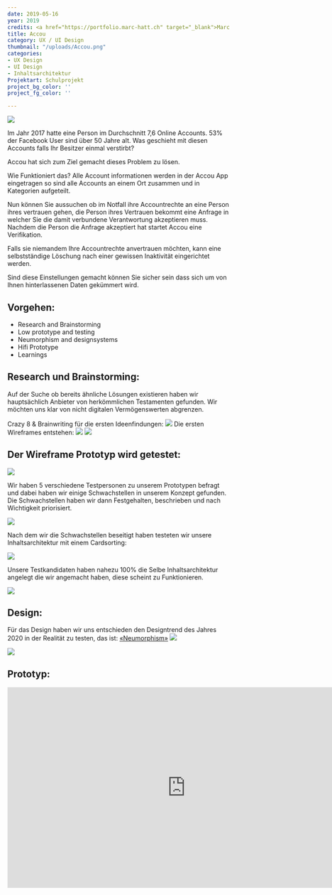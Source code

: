 ```yaml
---
date: 2019-05-16
year: 2019
credits: <a href="https://portfolio.marc-hatt.ch" target="_blank">Marc Hatt</a>, <a href="http://nilsmaeder.ch/" target="_blank">Nils Mäder</a>, <a href="http://larsmaeder.ch/" target="_blank">Lars Mäder</a>
title: Accou
category: UX / UI Design
thumbnail: "/uploads/Accou.png"
categories:
- UX Design
- UI Design
- Inhaltsarchitektur
Projektart: Schulprojekt
project_bg_color: ''
project_fg_color: ''

---
```

![](/uploads/Accou_2.png)

Im Jahr 2017 hatte eine Person im Durchschnitt 7,6 Online Accounts. 53% der Facebook User sind über 50 Jahre alt. Was geschieht mit diesen Accounts falls Ihr Besitzer einmal verstirbt?

Accou hat sich zum Ziel gemacht dieses Problem zu lösen.

Wie Funktioniert das?
Alle Account informationen werden in der Accou App eingetragen so sind alle Accounts an einem Ort zusammen und in Kategorien aufgeteilt.

Nun können Sie aussuchen ob im Notfall ihre Accountrechte an eine Person ihres vertrauen gehen, die Person ihres Vertrauen bekommt eine Anfrage in welcher Sie die damit verbundene Verantwortung akzeptieren muss. Nachdem die Person die Anfrage akzeptiert hat startet Accou eine Verifikation. 

Falls sie niemandem Ihre Accountrechte anvertrauen möchten, kann eine selbstständige Löschung nach einer gewissen Inaktivität eingerichtet werden.

Sind diese Einstellungen gemacht können Sie sicher sein dass sich um von Ihnen hinterlassenen Daten gekümmert wird.

## Vorgehen:
* Research and Brainstorming
* Low prototype and testing
* Neumorphism and designsystems
* Hifi Prototype
* Learnings

## Research und Brainstorming:
Auf der Suche ob bereits ähnliche Lösungen existieren haben wir hauptsächlich Anbieter von herkömmlichen Testamenten gefunden. Wir möchten uns klar von nicht digitalen Vermögenswerten abgrenzen.

Crazy 8 & Brainwriting für die ersten Ideenfindungen:
![](/uploads/Crazy8.png)
Die ersten Wireframes entstehen:
![](/uploads/Wireframe1.png)
![](/uploads/Wireframe2.png)

## Der Wireframe Prototyp wird getestet:
![](/uploads/Wireframe_Testing.png)

Wir haben 5 verschiedene Testpersonen zu unserem Prototypen befragt und dabei haben wir einige Schwachstellen in unserem Konzept gefunden.
Die Schwachstellen haben wir dann Festgehalten, beschrieben und nach Wichtigkeit priorisiert. 

![](/uploads/Testing_Findings2.png)

Nach dem wir die Schwachstellen beseitigt haben testeten wir unsere Inhaltsarchitektur mit einem Cardsorting:

![](/uploads/Cardsorting1.jpg)

Unsere Testkandidaten haben nahezu 100% die Selbe Inhaltsarchitektur angelegt die wir angemacht haben, diese scheint zu Funktionieren.

![](/uploads/Cardsorting2.jpg)

## Design:
Für das Design haben wir uns entschieden den Designtrend des Jahres 2020 in der Realität zu testen, das ist: [«Neumorphism»](https://uxdesign.cc/neumorphism-in-user-interfaces-b47cef3bf3a6)
![](/uploads/Accou_Design.png)

![](/uploads/Accou_Design_System.png)

## Prototyp:
<iframe style="border: 1px solid rgba(0, 0, 0, 0.1);" width="800" height="450" src="https://www.figma.com/embed?embed_host=share&url=https%3A%2F%2Fwww.figma.com%2Fproto%2F7ZEG5zI7qYqj69KRDQ6Qo1%2FAfterlife%3Fnode-id%3D159%253A3%26viewport%3D333%252C311%252C0.10193023830652237%26scaling%3Dscale-down&chrome=DOCUMENTATION" allowfullscreen></iframe>